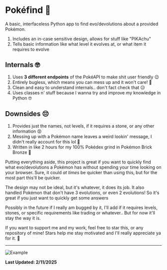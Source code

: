 # Pokéfind 🔎
A basic, interfaceless Python app to find evo/devolutions about a provided Pokémon.

1. Includes an in-case sensitive design, allows for stuff like "PIKAchu"
2. Tells basic information like what level it evolves at, or what item it requires to evolve

## Internals 🤓
1. Uses **3 different endpoints** of the PokéAPI to make shit user friendly 😉
2. Entirely bugless, which means you can mess up and it won't care! 🤑
3. Clean and easy to understand internals.. don't fact check that 😥
4. Uses classes n' stuff because I wanna try and improve my knowledge in Python 🤓

## Downsides 😔
1. Provides just the names, not levels, if it requires a stone, or any other information 😡
2. Messing up with a Pokémon name leaves a weird lookin' message, I didn't really account for this lol 🤣
3. Written in like 2 hours for my 100% Pokédex grind in Pokémon Brick Bronze 🧱

Putting everything aside, this project is great if you want to quickly find what evo/devolutions a Pokémon has without spending your time looking on your browser. Sure, it could _at times_ be quicker than using this, but for the most part this'll be quicker.

The design may not be ideal, but it's whatever, it does its job. It also handled Pokémon that don't have 3 evolutions, or even 2 evolutions! So it's great if you just want to quickly get some answers

Possibly in the future if I really am bugged by it, I'll add if it requires levels, stones, or specific requirements like trading or whatever.. But for now it'll stay the way it is.

If you want to support me and my work, feel free to star this, or any repository of mine! Stars help me stay motivated and I'll really appreciate ya for it. 💖

---

![Example](https://github.com/user-attachments/assets/165f25ea-38b9-45f4-adb9-1fc382db9543)

**Last Updated: 2/11/2025**
